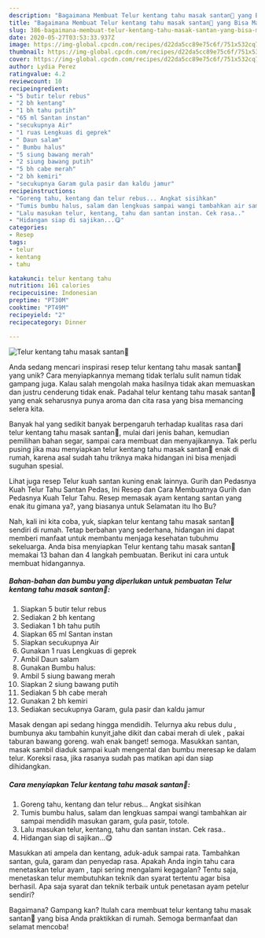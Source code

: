 ```yaml
---
description: "Bagaimana Membuat Telur kentang tahu masak santan🥥 yang Bisa Manjain Lidah"
title: "Bagaimana Membuat Telur kentang tahu masak santan🥥 yang Bisa Manjain Lidah"
slug: 386-bagaimana-membuat-telur-kentang-tahu-masak-santan-yang-bisa-manjain-lidah
date: 2020-05-27T03:53:33.937Z
image: https://img-global.cpcdn.com/recipes/d22da5cc89e75c6f/751x532cq70/telur-kentang-tahu-masak-santan🥥-foto-resep-utama.jpg
thumbnail: https://img-global.cpcdn.com/recipes/d22da5cc89e75c6f/751x532cq70/telur-kentang-tahu-masak-santan🥥-foto-resep-utama.jpg
cover: https://img-global.cpcdn.com/recipes/d22da5cc89e75c6f/751x532cq70/telur-kentang-tahu-masak-santan🥥-foto-resep-utama.jpg
author: Lydia Perez
ratingvalue: 4.2
reviewcount: 10
recipeingredient:
- "5 butir telur rebus"
- "2 bh kentang"
- "1 bh tahu putih"
- "65 ml Santan instan"
- "secukupnya Air"
- "1 ruas Lengkuas di geprek"
- " Daun salam"
- " Bumbu halus"
- "5 siung bawang merah"
- "2 siung bawang putih"
- "5 bh cabe merah"
- "2 bh kemiri"
- "secukupnya Garam gula pasir dan kaldu jamur"
recipeinstructions:
- "Goreng tahu, kentang dan telur rebus... Angkat sisihkan"
- "Tumis bumbu halus, salam dan lengkuas sampai wangi tambahkan air sampai mendidih masukan garam, gula pasir, totole."
- "Lalu masukan telur, kentang, tahu dan santan instan. Cek rasa.."
- "Hidangan siap di sajikan...😋"
categories:
- Resep
tags:
- telur
- kentang
- tahu

katakunci: telur kentang tahu 
nutrition: 161 calories
recipecuisine: Indonesian
preptime: "PT30M"
cooktime: "PT49M"
recipeyield: "2"
recipecategory: Dinner

---
```



![Telur kentang tahu masak santan🥥](https://img-global.cpcdn.com/recipes/d22da5cc89e75c6f/751x532cq70/telur-kentang-tahu-masak-santan🥥-foto-resep-utama.jpg)

Anda sedang mencari inspirasi resep telur kentang tahu masak santan🥥 yang unik? Cara menyiapkannya memang tidak terlalu sulit namun tidak gampang juga. Kalau salah mengolah maka hasilnya tidak akan memuaskan dan justru cenderung tidak enak. Padahal telur kentang tahu masak santan🥥 yang enak seharusnya punya aroma dan cita rasa yang bisa memancing selera kita.

Banyak hal yang sedikit banyak berpengaruh terhadap kualitas rasa dari telur kentang tahu masak santan🥥, mulai dari jenis bahan, kemudian pemilihan bahan segar, sampai cara membuat dan menyajikannya. Tak perlu pusing jika mau menyiapkan telur kentang tahu masak santan🥥 enak di rumah, karena asal sudah tahu triknya maka hidangan ini bisa menjadi suguhan spesial.

Lihat juga resep Telur kuah santan kuning enak lainnya. Gurih dan Pedasnya Kuah Telur Tahu Santan Pedas, Ini Resep dan Cara Membuatnya Gurih dan Pedasnya Kuah Telur Tahu. Resep memasak ayam kentang santan yang enak itu gimana ya?, yang biasanya untuk Selamatan itu lho Bu?


Nah, kali ini kita coba, yuk, siapkan telur kentang tahu masak santan🥥 sendiri di rumah. Tetap berbahan yang sederhana, hidangan ini dapat memberi manfaat untuk membantu menjaga kesehatan tubuhmu sekeluarga. Anda bisa menyiapkan Telur kentang tahu masak santan🥥 memakai 13 bahan dan 4 langkah pembuatan. Berikut ini cara untuk membuat hidangannya.

<!--inarticleads1-->

##### Bahan-bahan dan bumbu yang diperlukan untuk pembuatan Telur kentang tahu masak santan🥥:

1. Siapkan 5 butir telur rebus
1. Sediakan 2 bh kentang
1. Sediakan 1 bh tahu putih
1. Siapkan 65 ml Santan instan
1. Siapkan secukupnya Air
1. Gunakan 1 ruas Lengkuas di geprek
1. Ambil  Daun salam
1. Gunakan  Bumbu halus:
1. Ambil 5 siung bawang merah
1. Siapkan 2 siung bawang putih
1. Sediakan 5 bh cabe merah
1. Gunakan 2 bh kemiri
1. Sediakan secukupnya Garam, gula pasir dan kaldu jamur


Masak dengan api sedang hingga mendidih. Telurnya aku rebus dulu , bumbunya aku tambahin kunyit,jahe dikit dan cabai merah di ulek , pakai taburan bawang goreng. wah enak banget! semoga. Masukkan santan, masak sambil diaduk sampai kuah mengental dan bumbu meresap ke dalam telur. Koreksi rasa, jika rasanya sudah pas matikan api dan siap dihidangkan. 

<!--inarticleads2-->

##### Cara menyiapkan Telur kentang tahu masak santan🥥:

1. Goreng tahu, kentang dan telur rebus... Angkat sisihkan
1. Tumis bumbu halus, salam dan lengkuas sampai wangi tambahkan air sampai mendidih masukan garam, gula pasir, totole.
1. Lalu masukan telur, kentang, tahu dan santan instan. Cek rasa..
1. Hidangan siap di sajikan...😋


Masukkan ati ampela dan kentang, aduk-aduk sampai rata. Tambahkan santan, gula, garam dan penyedap rasa. Apakah Anda ingin tahu cara menetaskan telur ayam , tapi sering mengalami kegagalan? Tentu saja, menetaskan telur membutuhkan teknik dan syarat tertentu agar bisa berhasil. Apa saja syarat dan teknik terbaik untuk penetasan ayam petelur sendiri? 

Bagaimana? Gampang kan? Itulah cara membuat telur kentang tahu masak santan🥥 yang bisa Anda praktikkan di rumah. Semoga bermanfaat dan selamat mencoba!
